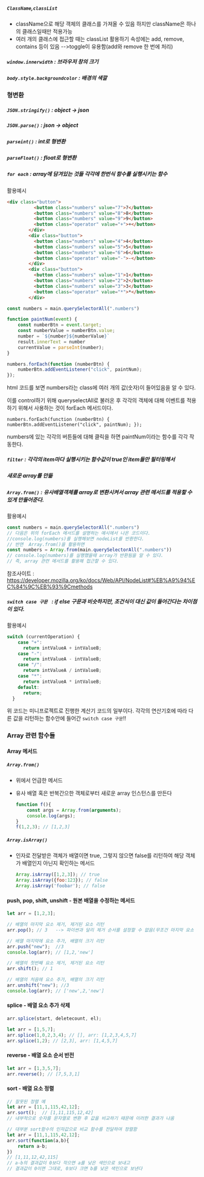 ##### `ClassName`,`classList` 

- className으로 해당 객체의 클래스를 가져올 수 있음
  하지만 className은 하나의 클래스일때만 적용가능
- 여러 개의 클래스에 접근할 때는 classList 활용하기
  속성에는 add, remove, contains 등이 있음
  -->toggle이 유용함(add와 remove 한 번에 처리)

##### `window.innerwidth` : 브라우저 창의 크기

##### `body.style.backgroundcolor` : 배경의 색깔



### 형변환

##### `JSON.stringify()` : object -> json

##### `JSON.parse()`  :  json -> object

##### `parseint()` : int로 형변환

##### `parseFloat()` : float로 형변환



##### `for each` : array에 담겨있는 것들 각각에 한번식 함수를 실행시키는 함수

활용예시

```html
<div class="button">
          <button class="numbers" value="7">7</button>
          <button class="numbers" value="8">8</button>
          <button class="numbers" value="9">9</button>
          <button class="operator" value="+">+</button>
        </div>
        <div class="button">
          <button class="numbers" value="4">4</button>
          <button class="numbers" value="5">5</button>
          <button class="numbers" value="6">6</button>
          <button class="operator" value="-">-</button>
        </div>
        <div class="button">
          <button class="numbers" value="1">1</button>
          <button class="numbers" value="2">2</button>
          <button class="numbers" value="3">3</button>
          <button class="operator" value="*">*</button>
        </div>
```

```javascript
const numbers = main.querySelectorAll(".numbers")

function paintNum(event) {
    const numberBtn = event.target;
    const numberValue = numberBtn.value;
    number = `${number}${numberValue}`
    result.innerText = number
    currentValue = parseInt(number);
}

numbers.forEach(function (numberBtn) {
    numberBtn.addEventListener("click", paintNum);
});
```

html 코드를 보면 numbers라는 class에 여러 개의 값(숫자)이 들어있음을 알 수 있다.

이를 control하기 위해 queryselectAll로 불러온 후 각각의 객체에 대해 이벤트를 적용하기 위해서 사용하는 것이 forEach 메서드이다.

`numbers.forEach(function (numberBtn) {
    numberBtn.addEventListener("click", paintNum);
});`

numbers에 있는 각각의 버튼들에 대해 클릭을 하면 paintNum이라는 함수를 각각 작동한다.

##### `filter` :  각각의 item마다 실행시키는 함수값이 true인 item들만 필터링해서

##### 										새로운 array를 만듦

##### `Array.from()` : 유사배열객체를 array로 변환시켜서 array 관련 메서드를 적용할 수 있게 만들어준다.

활용예시

```javascript
const numbers = main.querySelectorAll(".numbers")
// 다음은 위의 forEach 메서드를 설명하는 예시에서 나온 코드이다.
//console.log(numbers)를 실행해보면 nodeList를 반환한다.
// 반면  Array.from()을 활용하면
const numbers = Array.from(main.querySelectorAll(".numbers"))
// console.log(numbers)를 실행했을때 array가 반환됨을 알 수 있다.
// 즉, array 관련 메서드를 활용해 접근할 수 있다.
```

참조사이트 : https://developer.mozilla.org/ko/docs/Web/API/NodeList#%EB%A9%94%EC%84%9C%EB%93%9Cmethods



##### `switch case 구문 ` : if else 구문과 비슷하지만, 조건식이 대신 값이 들어간다는 차이점이 있다.

활용예시

```javascript
switch (currentOperation) {
    case "+":
      return intValueA + intValueB;
    case "-":
      return intValueA - intValueB;
    case "/":
      return intValueA / intValueB;
    case "*":
      return intValueA * intValueB;
    default:
      return;
  }
```

위 코드는 미니프로젝트로 진행한 계산기 코드의 일부이다.
각각의 연산기호에 따라 다른 값을 리턴하는 함수안에 들어간 `switch case 구문`!!



### Array 관련 함수들



#### Array 메서드

##### `Array.from()`

- 위에서 언급한 메서드

- 유사 배열 혹은 반복간으한 객체로부터 새로운 array 인스턴스를 만든다

  ```js
  function f(){
      const args = Array.from(arguments);
      console.log(args);
  }
  f(1,2,3); // [1,2,3]
  ```

##### `Array.isArray()`

- 인자로 전달받은 객체가 배열이면 true, 그렇지 않으면 false를 리턴하여 해당 객체가 배열인지 아닌지 확인하는 메서드

  ```js
  Array.isArray([1,2,3]); // true
  Array.isArray({foo:123}); // false
  Array.isArray('foobar'); // false
  ```



#### push, pop, shift, unshift - 원본 배열을 수정하는 메서드

```javascript
let arr = [1,2,3];

// 배열의 마지막 요소 제거, 제거된 요소 리턴
arr.pop(); // 3   --> 파이썬과 달리 제거 순서를 설정할 수 없음(무조건 마지막 요소 제거)

// 배열 마지막에 요소 추가, 배열의 크기 리턴
arr.push("new");  //3
console.log(arr); // [1,2,'new']

// 배열의 첫번째 요소 제거, 제거된 요소 리턴
arr.shift(); // 1

// 배열의 처음에 요소 추가, 배열의 크기 리턴
arr.unshift("new"); //3
console.log(arr); // ['new',2,'new']
```



#### splice - 배열 요소 추가 삭제

```javascript
arr.splice(start, deletecount, el);

let arr = [1,5,7];
arr.splice(1,0,2,3,4); // [], arr: [1,2,3,4,5,7]
arr.splice(1,2); // [2,3], arr: [1,4,5,7]
```



#### reverse - 배열 요소 순서 반전

```js
let arr = [1,3,5,7];
arr.reverse(); // [7,5,3,1]
```

#### sort - 배열 요소 정렬

```js
// 잘못된 정렬 예
let arr = [11,1,115,42,12];
arr.sort();  // [1,11,115,12,42]
// 내부적으로 숫자를 문자열로 변환 후 값을 비교하기 때문에 이러한 결과가 나옴

// 대부분 sort함수의 인자값으로 비교 함수를 전달하여 정렬함
let arr = [11,1,115,42,12];
arr.sort(function(a,b){
    return a-b;
})
// [1,11,12,42,115]
// a-b의 결과값이 0보다 작으면 a를 낮은 색인으로 보내고
// 결과값이 0이면 그대로, 0보다 크면 b를 낮은 색인으로 보낸다
```

